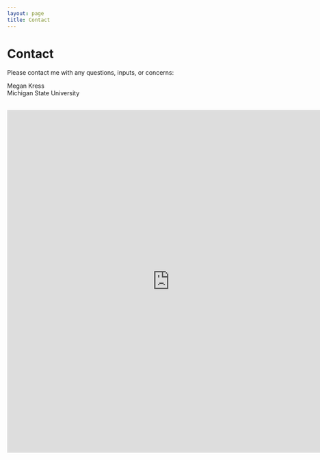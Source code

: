 ```yaml
---
layout: page
title: Contact
---
```


# Contact

Please contact me with any questions, inputs, or concerns:

<p style="text-align:left">
Megan Kress
<br>
Michigan State University
<br><br>
</p>


<iframe src="https://docs.google.com/forms/d/1jk39A2te6AIHYVuv9-tpJG6AQY7WGhfOArrK5BZ1nVg/viewform?embedded=true" width="760" height="800" frameborder="0" marginheight="0" marginwidth="0">Loading...</iframe>
